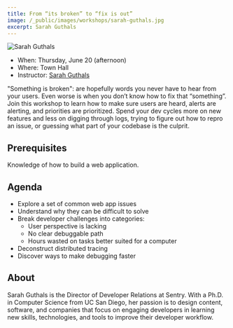 ```yaml
---
title: From “its broken” to “fix is out”
image: /_public/images/workshops/sarah-guthals.jpg
excerpt: Sarah Guthals
---
```

![Sarah Guthals](/_public/images/workshops/sarah-guthals.jpg)

* When: Thursday, June 20 (afternoon)
* Where: Town Hall
* Instructor: [Sarah Guthals](https://twitter.com/drguthals)

"Something is broken": are hopefully words you never have to hear from your users. Even worse is when you don’t know how to fix that “something”. Join this workshop to learn how to make sure users are heard, alerts are alerting, and priorities are prioritized. Spend your dev cycles more on new features and less on digging through logs, trying to figure out how to repro an issue, or guessing what part of your codebase is the culprit. 

## Prerequisites

Knowledge of how to build a web application.

## Agenda

- Explore a set of common web app issues
- Understand why they can be difficult to solve
- Break developer challenges into categories:
  - User perspective is lacking
  - No clear debuggable path
  - Hours wasted on tasks better suited for a computer
- Deconstruct distributed tracing
- Discover ways to make debugging faster

## About 

Sarah Guthals is the Director of Developer Relations at Sentry. With a Ph.D. in Computer Science from UC San Diego, her passion is to design content, software, and companies that focus on engaging developers in learning new skills, technologies, and tools to improve their developer workflow.